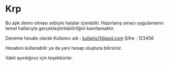 # Krp
Bu apk demo olması sebiyle hatalar içerebilir.
Hazırlanış amacı uygulamanın temel hatlarıyla gerçekleştirilebilirliğini kanıtlamaktır.

Deneme hesabı olarak 
    Kullanıcı adı :
      kullanici1@asd.com
    Şifre : 
      123456
    
Hesabını kullanabilir ya da yeni hesap oluştura bilirsiniz.

Vakit ayırdığınız için teşekkürler.
